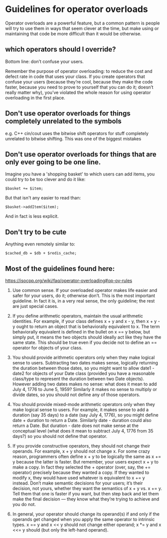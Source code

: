 # Guidelines for operator overloads

Operator overloads are a powerful feature, but a common pattern is people will try to use them in ways that seem clever at the time, but 
make using or maintaining that code be more difficult than it would be otherwise.


## which operators should I override? 

Bottom line: don’t confuse your users.
 
Remember the purpose of operator overloading: to reduce the cost and defect rate in code that uses your class. If you create operators
that confuse your users (because they’re cool, because they make the code faster, because you need to prove to yourself that you can do
it; doesn’t really matter why), you’ve violated the whole reason for using operator overloading in the first place.



## Don't use operator overloads for things completely unrelated to the symbols

e.g. C++ cin/cout uses the bitwise shift operators for stuff completely unrelated to bitwise shifting. This was one of the biggest mistakes

## Don't use operator overloads for things that are only ever going to be one line.

Imagine you have a 'shopping basket' to which users can add items, you could try to be too clever and do it like:

```
$basket += $item;
```

But that isn't any easier to read than:

```
$basket->addItem($item);
```

And in fact is less explicit.


## Don't try to be cute

Anything even remotely similar to:

```
$cached_db = $db + $redis_cache;
```

## Most of the guidelines found here:

https://isocpp.org/wiki/faq/operator-overloading#op-ov-rules

1. Use common sense. If your overloaded operator makes life easier and safer for your users, do it; otherwise don’t. This is the most important guideline. In fact it is, in a very real sense, the only guideline; the rest are just special cases.

2. If you define arithmetic operators, maintain the usual arithmetic identities. For example, if your class defines x + y and x - y, then x + y - y ought to return an object that is behaviorally equivalent to x. The term behaviorally equivalent is defined in the bullet on x == y below, but simply put, it means the two objects should ideally act like they have the same state. This should be true even if you decide not to define an == operator for objects of your class.

3. You should provide arithmetic operators only when they make logical sense to users. Subtracting two dates makes sense, logically returning the duration between those dates, so you might want to allow date1 - date2 for objects of your Date class (provided you have a reasonable class/type to represent the duration between two Date objects). However adding two dates makes no sense: what does it mean to add July 4, 1776 to June 5, 1959? Similarly it makes no sense to multiply or divide dates, so you should not define any of those operators.

4. You should provide mixed-mode arithmetic operators only when they make logical sense to users. For example, it makes sense to add a duration (say 35 days) to a date (say July 4, 1776), so you might define date + duration to return a Date. Similarly date - duration could also return a Date. But duration - date does not make sense at the conceptual level (what does it mean to subtract July 4, 1776 from 35 days?) so you should not define that operator.

6. If you provide constructive operators, they should not change their operands. For example, x + y should not change x. For some crazy reason, programmers often define x + y to be logically the same as x += y because the latter is faster. But remember, your users expect x + y to make a copy. In fact they selected the + operator (over, say, the += operator) precisely because they wanted a copy. If they wanted to modify x, they would have used whatever is equivalent to x += y instead. Don’t make semantic decisions for your users; it’s their decision, not yours, whether they want the semantics of x + y vs. x += y. Tell them that one is faster if you want, but then step back and let them make the final decision — they know what they’re trying to achieve and you do not.

7. In general, your operator should change its operand(s) if and only if the operands get changed when you apply the same operator to intrinsic types. x == y and x << y should not change either operand; x *= y and x <<= y should (but only the left-hand operand).




